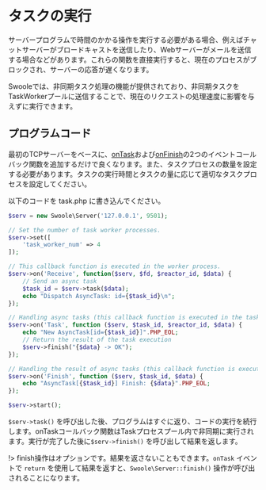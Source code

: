 # タスクの実行

サーバープログラムで時間のかかる操作を実行する必要がある場合、例えばチャットサーバーがブロードキャストを送信したり、Webサーバーがメールを送信する場合などがあります。これらの関数を直接実行すると、現在のプロセスがブロックされ、サーバーの応答が遅くなります。

Swooleでは、非同期タスク処理の機能が提供されており、非同期タスクをTaskWorkerプールに送信することで、現在のリクエストの処理速度に影響を与えずに実行できます。

## プログラムコード

最初のTCPサーバーをベースに、[onTask](/server/events?id=ontask)および[onFinish](/server/events?id=onfinish)の2つのイベントコールバック関数を追加するだけで良くなります。また、タスクプロセスの数量を設定する必要があります。タスクの実行時間とタスクの量に応じて適切なタスクプロセスを設定してください。

以下のコードを task.php に書き込んでください。

```php
$serv = new Swoole\Server('127.0.0.1', 9501);

// Set the number of task worker processes.
$serv->set([
    'task_worker_num' => 4
]);

// This callback function is executed in the worker process.
$serv->on('Receive', function($serv, $fd, $reactor_id, $data) {
    // Send an async task
    $task_id = $serv->task($data);
    echo "Dispatch AsyncTask: id={$task_id}\n";
});

// Handling async tasks (this callback function is executed in the task process).
$serv->on('Task', function ($serv, $task_id, $reactor_id, $data) {
    echo "New AsyncTask[id={$task_id}]".PHP_EOL;
    // Return the result of the task execution
    $serv->finish("{$data} -> OK");
});

// Handling the result of async tasks (this callback function is executed in the worker process).
$serv->on('Finish', function ($serv, $task_id, $data) {
    echo "AsyncTask[{$task_id}] Finish: {$data}".PHP_EOL;
});

$serv->start();
```

`$serv->task()` を呼び出した後、プログラムはすぐに返り、コードの実行を続行します。onTaskコールバック関数はTaskプロセスプール内で非同期に実行されます。実行が完了した後に`$serv->finish()` を呼び出して結果を返します。

!> finish操作はオプションです。結果を返さないこともできます。`onTask` イベントで `return` を使用して結果を返すと、`Swoole\Server::finish()` 操作が呼び出されることになります。
